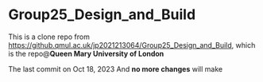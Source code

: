 # Group25_Design_and_Build
This is a clone repo from https://github.qmul.ac.uk/jp2021213064/Group25_Design_and_Build, which is the repo@**Queen Mary University of London**

The last commit on Oct 18, 2023 And **no more changes** will make
